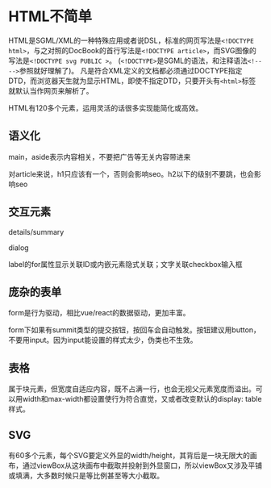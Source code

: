# HTML不简单

HTML是SGML/XML的一种特殊应用或者说DSL，标准的网页写法是`<!DOCTYPE html>`，与之对照的DocBook的首行写法是`<!DOCTYPE article>`，而SVG图像的写法是`<!DOCTYPE svg PUBLIC >`。
(`<!DOCTYPE>`是SGML的语法，和注释语法`<!-- -->`参照就好理解了)。
凡是符合XML定义的文档都必须通过DOCTYPE指定DTD，而浏览器天生就为显示HTML，即使不指定DTD，只要开头有`<html>`标签就默认当作网页来解析了。

HTML有120多个元素，运用灵活的话很多实现能简化或高效。

## 语义化

main，aside表示内容相关，不要把广告等无关内容带进来

对article来说，h1只应该有一个，否则会影响seo。h2以下的级别不要跳，也会影响seo

## 交互元素

details/summary

dialog

label的for属性显示关联ID或内嵌元素隐式关联；文字关联checkbox输入框

## 庞杂的表单

form是行为驱动，相比vue/react的数据驱动，更加丰富。

form下如果有summit类型的提交按钮，按回车会自动触发。按钮建议用button，不要用input。因为input能设置的样式太少，伪类也不生效。

## 表格

属于块元素，但宽度自适应内容，既不占满一行，也会无视父元素宽度而溢出。可以用width和max-width都设置使行为符合直觉，又或者改变默认的display: table样式。

## SVG

有60多个元素，每个SVG要定义外显的width/height，其背后是一块无限大的画布，通过viewBox从这块画布中截取并投射到外显窗口，所以viewBox又涉及平铺或填满，大多数时候只是等比例甚至等大小截取。